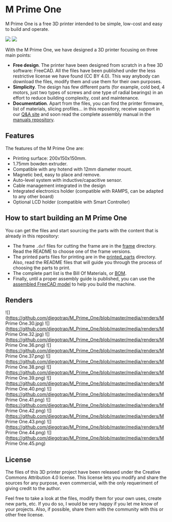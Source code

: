 # M Prime One

M Prime One is a free 3D printer intended to be simple, low-cost and easy to build and operate.

![](https://github.com/diegotrap/M_Prime_One/blob/master/media/2015-05-26%2017.59.35%20edited.jpg)
![](https://github.com/diegotrap/M_Prime_One/blob/master/media/FreeCAD_iso.png)

With the M Prime One, we have designed a 3D printer focusing on three main points:

* **Free design**. The printer have been designed from scratch in a free 3D software: FreeCAD. All the files have been published under the less restrictive license we have found (CC BY 4.0). This way anybody can download the files, modify them and use them for their own purposes.
* **Simplicity**. The design has few different parts (for example, cold bed, 4 motors, just two types of screws and one type of radial bearings) in an effort to reduce building complexity, cost and maintenance.
* **Documentation**. Apart from the files, you can find the printer firmware, list of materials, slicing profiles... in this repository, receive support in our [Q&A site](http://mprime.io/questions/) and soon read the complete assembly manual in the [manuals repository](https://github.com/M-Prime/M_Prime_One_manuals).

## Features

The features of the M Prime One are:

* Printing surface: 200x150x150mm.
* 1.75mm bowden extruder.
* Compatible with any hotend with 12mm diameter mount.
* Magnetic bed, easy to place and remove.
* Auto-level system with inductive/capacitive sensor.
* Cable management integrated in the design
* Integrated electronics holder (compatible with RAMPS, can be adapted to any other board)
* Optional LCD holder (compatible with Smart Controller)

## How to start building an M Prime One

You can get the files and start sourcing the parts with the content that is already in this repository:

* The frame `.dxf` files for cutting the frame are in the [frame](https://github.com/diegotrap/M_Prime_One/tree/master/3D_model/frame) directory. Read the README to choose one of the frame versions.
* The printed parts files for printing are in the [printed_parts](https://github.com/diegotrap/M_Prime_One/tree/master/3D_model/printed_parts) directory. Also, read the README files that will guide you through the process of choosing the parts to print.
* The complete part list is the Bill Of Materials, or [BOM](https://github.com/diegotrap/M_Prime_One/blob/master/documentation/BOM.md).
* Finally, until a proper assembly guide is published, you can use the [assembled FreeCAD model](https://github.com/diegotrap/M_Prime_One/blob/master/3D_model/M_Prime_One.fcstd) to help you build the machine.

## Renders

![](https://github.com/diegotrap/M_Prime_One/blob/master/media/renders/M Prime One.30.jpg)
![](https://github.com/diegotrap/M_Prime_One/blob/master/media/renders/M Prime One.32.jpg)
![](https://github.com/diegotrap/M_Prime_One/blob/master/media/renders/M Prime One.36.png)
![](https://github.com/diegotrap/M_Prime_One/blob/master/media/renders/M Prime One.37.png)
![](https://github.com/diegotrap/M_Prime_One/blob/master/media/renders/M Prime One.38.png)
![](https://github.com/diegotrap/M_Prime_One/blob/master/media/renders/M Prime One.39.png)
![](https://github.com/diegotrap/M_Prime_One/blob/master/media/renders/M Prime One.40.png)
![](https://github.com/diegotrap/M_Prime_One/blob/master/media/renders/M Prime One.41.png)
![](https://github.com/diegotrap/M_Prime_One/blob/master/media/renders/M Prime One.42.png)
![](https://github.com/diegotrap/M_Prime_One/blob/master/media/renders/M Prime One.43.png)
![](https://github.com/diegotrap/M_Prime_One/blob/master/media/renders/M Prime One.44.png)
![](https://github.com/diegotrap/M_Prime_One/blob/master/media/renders/M Prime One.45.png)

## License

The files of this 3D printer project have been released under the Creative Commons Attribution 4.0 license. This license lets you modify and share the sources for any purpose, even commercial, with the only requeriment of giving credit to the author.

Feel free to take a look at the files, modify them for your own uses, create new parts, etc. If you do so, I would be very happy if you let me know of your projects. Also, if possible, share them with the community with this or other free license.
